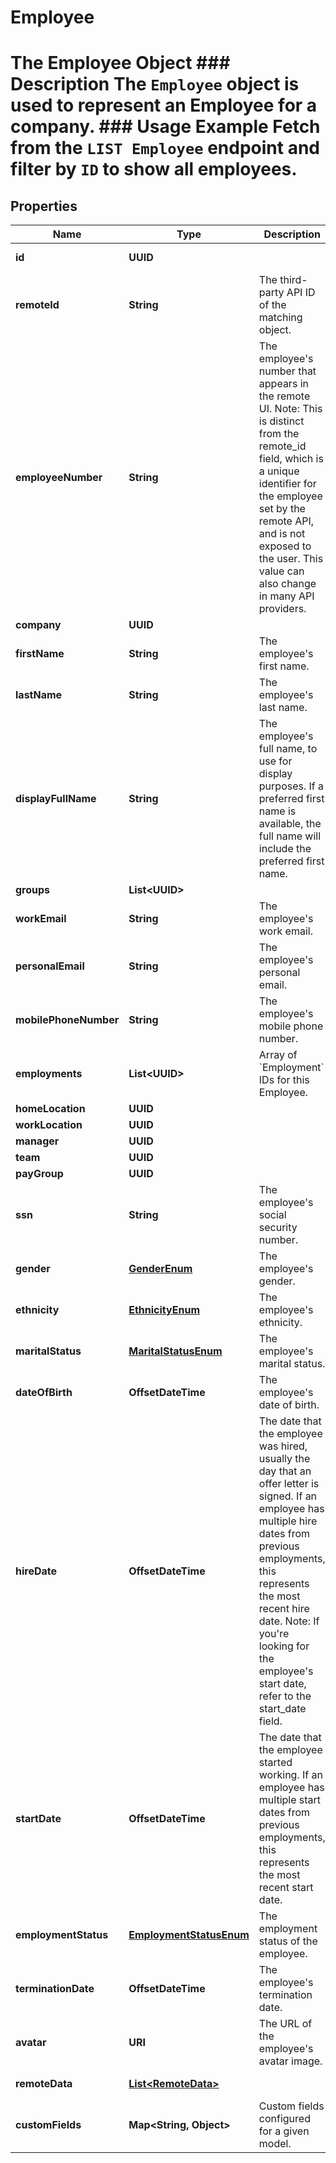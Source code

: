 

# Employee

# The Employee Object ### Description The `Employee` object is used to represent an Employee for a company.  ### Usage Example Fetch from the `LIST Employee` endpoint and filter by `ID` to show all employees.

## Properties

Name | Type | Description | Notes
------------ | ------------- | ------------- | -------------
**id** | **UUID** |  |  [optional] [readonly]
**remoteId** | **String** | The third-party API ID of the matching object. |  [optional]
**employeeNumber** | **String** | The employee&#39;s number that appears in the remote UI. Note: This is distinct from the remote_id field, which is a unique identifier for the employee set by the remote API, and is not exposed to the user. This value can also change in many API providers. |  [optional]
**company** | **UUID** |  |  [optional]
**firstName** | **String** | The employee&#39;s first name. |  [optional]
**lastName** | **String** | The employee&#39;s last name. |  [optional]
**displayFullName** | **String** | The employee&#39;s full name, to use for display purposes. If a preferred first name is available, the full name will include the preferred first name. |  [optional]
**groups** | **List&lt;UUID&gt;** |  |  [optional]
**workEmail** | **String** | The employee&#39;s work email. |  [optional]
**personalEmail** | **String** | The employee&#39;s personal email. |  [optional]
**mobilePhoneNumber** | **String** | The employee&#39;s mobile phone number. |  [optional]
**employments** | **List&lt;UUID&gt;** | Array of &#x60;Employment&#x60; IDs for this Employee. |  [optional]
**homeLocation** | **UUID** |  |  [optional]
**workLocation** | **UUID** |  |  [optional]
**manager** | **UUID** |  |  [optional]
**team** | **UUID** |  |  [optional]
**payGroup** | **UUID** |  |  [optional]
**ssn** | **String** | The employee&#39;s social security number. |  [optional]
**gender** | [**GenderEnum**](GenderEnum.md) | The employee&#39;s gender. |  [optional]
**ethnicity** | [**EthnicityEnum**](EthnicityEnum.md) | The employee&#39;s ethnicity. |  [optional]
**maritalStatus** | [**MaritalStatusEnum**](MaritalStatusEnum.md) | The employee&#39;s marital status. |  [optional]
**dateOfBirth** | **OffsetDateTime** | The employee&#39;s date of birth. |  [optional]
**hireDate** | **OffsetDateTime** | The date that the employee was hired, usually the day that an offer letter is signed. If an employee has multiple hire dates from previous employments, this represents the most recent hire date. Note: If you&#39;re looking for the employee&#39;s start date, refer to the start_date field. |  [optional]
**startDate** | **OffsetDateTime** | The date that the employee started working. If an employee has multiple start dates from previous employments, this represents the most recent start date. |  [optional]
**employmentStatus** | [**EmploymentStatusEnum**](EmploymentStatusEnum.md) | The employment status of the employee. |  [optional]
**terminationDate** | **OffsetDateTime** | The employee&#39;s termination date. |  [optional]
**avatar** | **URI** | The URL of the employee&#39;s avatar image. |  [optional]
**remoteData** | [**List&lt;RemoteData&gt;**](RemoteData.md) |  |  [optional] [readonly]
**customFields** | **Map&lt;String, Object&gt;** | Custom fields configured for a given model. |  [optional]



